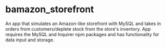 # bamazon_storefront
An app that simulates an Amazon-like storefront with MySQL and takes in orders from customers/deplete stock from the store's inventory. App requires the MySQL and Inquirer npm packages and has functionality for data input and storage.
